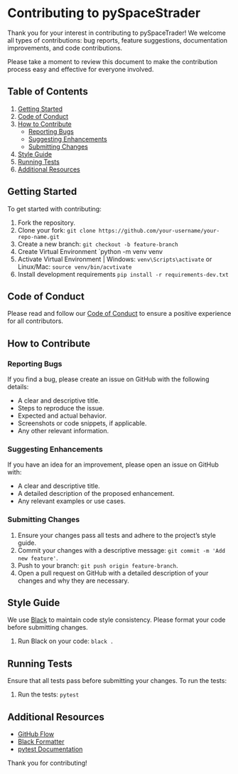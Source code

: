 # Contributing to pySpaceStrader

Thank you for your interest in contributing to pySpaceTrader! We welcome all types of contributions: bug reports, feature suggestions, documentation improvements, and code contributions.

Please take a moment to review this document to make the contribution process easy and effective for everyone involved.

## Table of Contents

1. [Getting Started](#getting-started)
2. [Code of Conduct](#code-of-conduct)
3. [How to Contribute](#how-to-contribute)
    - [Reporting Bugs](#reporting-bugs)
    - [Suggesting Enhancements](#suggesting-enhancements)
    - [Submitting Changes](#submitting-changes)
4. [Style Guide](#style-guide)
5. [Running Tests](#running-tests)
6. [Additional Resources](#additional-resources)

## Getting Started

To get started with contributing:

1. Fork the repository.
2. Clone your fork: `git clone https://github.com/your-username/your-repo-name.git`
3. Create a new branch: `git checkout -b feature-branch`
4. Create Virtual Environment `python -m venv venv
5. Activate Virtual Environment | Windows: `venv\Scripts\activate` or Linux/Mac: `source venv/bin/acvtivate`
6. Install development requirements `pip install -r requirements-dev.txt`

## Code of Conduct

Please read and follow our [Code of Conduct](CODE_OF_CONDUCT.md) to ensure a positive experience for all contributors.

## How to Contribute

### Reporting Bugs

If you find a bug, please create an issue on GitHub with the following details:
- A clear and descriptive title.
- Steps to reproduce the issue.
- Expected and actual behavior.
- Screenshots or code snippets, if applicable.
- Any other relevant information.

### Suggesting Enhancements

If you have an idea for an improvement, please open an issue on GitHub with:
- A clear and descriptive title.
- A detailed description of the proposed enhancement.
- Any relevant examples or use cases.

### Submitting Changes

1. Ensure your changes pass all tests and adhere to the project’s style guide.
2. Commit your changes with a descriptive message: `git commit -m 'Add new feature'`.
3. Push to your branch: `git push origin feature-branch`.
4. Open a pull request on GitHub with a detailed description of your changes and why they are necessary.

## Style Guide

We use [Black](https://github.com/psf/black) to maintain code style consistency. Please format your code before submitting changes.

1. Run Black on your code: `black .`

## Running Tests

Ensure that all tests pass before submitting your changes. To run the tests:

1. Run the tests: `pytest`

## Additional Resources

- [GitHub Flow](https://guides.github.com/introduction/flow/)
- [Black Formatter](https://black.readthedocs.io/en/stable/)
- [pytest Documentation](https://docs.pytest.org/en/stable/)

Thank you for contributing!
